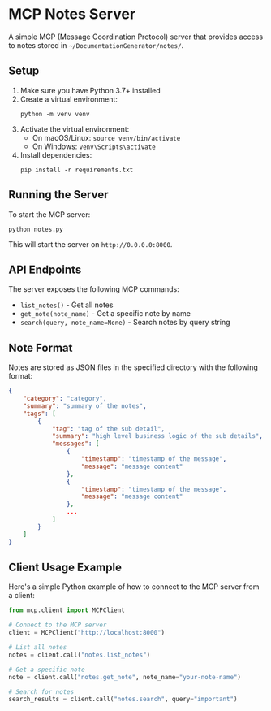 # MCP Notes Server

A simple MCP (Message Coordination Protocol) server that provides access to notes stored in `~/DocumentationGenerator/notes/`.

## Setup

1. Make sure you have Python 3.7+ installed
2. Create a virtual environment:
   ```
   python -m venv venv
   ```
3. Activate the virtual environment:
   - On macOS/Linux: `source venv/bin/activate`
   - On Windows: `venv\Scripts\activate`
4. Install dependencies:
   ```
   pip install -r requirements.txt
   ```

## Running the Server

To start the MCP server:

```
python notes.py
```

This will start the server on `http://0.0.0.0:8000`.

## API Endpoints

The server exposes the following MCP commands:

- `list_notes()` - Get all notes
- `get_note(note_name)` - Get a specific note by name
- `search(query, note_name=None)` - Search notes by query string

## Note Format

Notes are stored as JSON files in the specified directory with the following format:

```json
{
    "category": "category",
    "summary": "summary of the notes", 
    "tags": [
        {
            "tag": "tag of the sub detail",
            "summary": "high level business logic of the sub details",
            "messages": [
                {
                    "timestamp": "timestamp of the message",
                    "message": "message content"
                },
                {
                    "timestamp": "timestamp of the message",
                    "message": "message content"
                },
                ...
            ]
        }
    ]
}
```

## Client Usage Example

Here's a simple Python example of how to connect to the MCP server from a client:

```python
from mcp.client import MCPClient

# Connect to the MCP server
client = MCPClient("http://localhost:8000")

# List all notes
notes = client.call("notes.list_notes")

# Get a specific note
note = client.call("notes.get_note", note_name="your-note-name")

# Search for notes
search_results = client.call("notes.search", query="important")
``` 